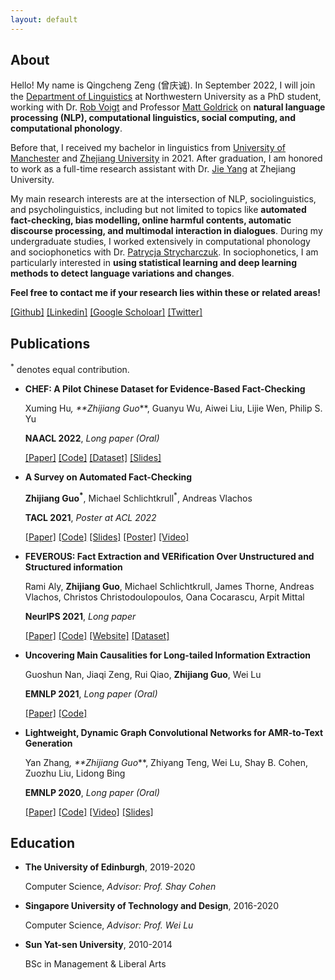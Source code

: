 ```yaml
---
layout: default
---
```



## About
Hello! My name is Qingcheng Zeng (曾庆诚). In September 2022, I will join the [Department of Linguistics](https://linguistics.northwestern.edu/) at Northwestern University as a PhD student, working with Dr. [Rob Voigt](https://faculty.wcas.northwestern.edu/robvoigt/) and Professor [Matt Goldrick](https://faculty.wcas.northwestern.edu/matt-goldrick/#!/) on **natural language processing (NLP), computational linguistics, social computing, and computational phonology**.

Before that, I received my bachelor in linguistics from [University of Manchester](https://www.alc.manchester.ac.uk/linguistics-and-english-language/) and [Zhejiang University](http://www.sis.zju.edu.cn/sisenglish/main.htm) in 2021. After graduation, I am honored to work as a full-time research assistant with Dr. [Jie Yang](https://ylab.top/jieyang/) at Zhejiang University.

My main research interests are at the intersection of NLP, sociolinguistics, and psycholinguistics, including but not limited to topics like **automated fact-checking, bias modelling, online harmful contents, automatic discourse processing, and multimodal interaction in dialogues**. During my undergraduate studies, I worked extensively in computational phonology and sociophonetics with Dr. [Patrycja Strycharczuk](https://www.research.manchester.ac.uk/portal/patrycja.strycharczuk.html). In sociophonetics, I am particularly interested in **using statistical learning and deep learning methods to detect language variations and changes**.

**Feel free to contact me if your research lies within these or related areas!**

[[Github]](https://github.com/Cartus) [[Linkedin]](https://www.linkedin.com/in/zhijiang-guo-aa032837/) [[Google Scholoar]](https://scholar.google.com/citations?hl=zh-CN&user=8b-u3icAAAAJ) [[Twitter]](https://twitter.com/ZhijiangG)

## Publications

<sup>*</sup> denotes equal contribution.

- **CHEF: A Pilot Chinese Dataset for Evidence-Based Fact-Checking**

  Xuming Hu<sup>*</sup>, **Zhijiang Guo<sup>*</sup>**, Guanyu Wu, Aiwei Liu, Lijie Wen, Philip S. Yu
  
  **NAACL 2022**, *Long paper (Oral)*
  
  [[Paper]](https://arxiv.org/pdf/2206.11863.pdf) [[Code]](https://github.com/THU-BPM/CHEF) [[Dataset]](https://drive.google.com/file/d/1QKe9i-yXDKh87p4ukRFSnzE03-hAzMto/view) [[Slides]](./docs/chef_slides.pdf)

- **A Survey on Automated Fact-Checking**

  **Zhijiang Guo<sup>*</sup>**, Michael Schlichtkrull<sup>*</sup>, Andreas Vlachos
  
  **TACL 2021**, *Poster at ACL 2022*
  
  [[Paper]](https://direct.mit.edu/tacl/article/doi/10.1162/tacl_a_00454/109469/A-Survey-on-Automated-Fact-Checking) [[Code]](https://github.com/Cartus/Automated-Fact-Checking-Resources) [[Slides]](./docs/tacl_slides.pdf) [[Poster]](./docs/tacl_poster.pdf) [[Video]](https://drive.google.com/file/d/17KA4I7pNzitomH39TW0u-DnmF28Bx6_B/view?usp=sharing)
- **FEVEROUS: Fact Extraction and VERification Over Unstructured and Structured information**

  Rami Aly, **Zhijiang Guo**, Michael Schlichtkrull, James Thorne, Andreas Vlachos, Christos Christodoulopoulos, Oana Cocarascu, Arpit Mittal
  
  **NeurIPS 2021**, *Long paper*
  
  [[Paper]](https://arxiv.org/abs/2106.05707) [[Code]](https://github.com/Raldir/FEVEROUS) [[Website]](https://fever.ai/) [[Dataset]](https://fever.ai/resources.html)
  
- **Uncovering Main Causalities for Long-tailed Information Extraction**

  Guoshun Nan, Jiaqi Zeng, Rui Qiao, **Zhijiang Guo**, Wei Lu
  
  **EMNLP 2021**, *Long paper (Oral)*
  
   [[Paper]](https://arxiv.org/pdf/2109.05213.pdf) [[Code]](https://github.com/HeyyyyyyG/CFIE)
  
- **Lightweight, Dynamic Graph Convolutional Networks for AMR-to-Text Generation**

  Yan Zhang<sup>*</sup>, **Zhijiang Guo<sup>*</sup>**, Zhiyang Teng, Wei Lu, Shay B. Cohen, Zuozhu Liu, Lidong Bing
  
  **EMNLP 2020**, *Long paper (Oral)*
  
  [[Paper]](https://arxiv.org/pdf/2010.04383.pdf) [[Code]](https://github.com/yanzhang92/LDGCNs) [[Video]](https://slideslive.com/38939199/lightweight-dynamic-graph-convolutional-networks-for-amrtotext-generation)  [[Slides]](./docs/LDGCN.pdf)
  
  
## Education
  
- **The University of Edinburgh**, 2019-2020
  
  Computer Science, *Advisor: Prof. Shay Cohen*
  
- **Singapore University of Technology and Design**, 2016-2020
    
  Computer Science, *Advisor: Prof. Wei Lu*
  
- **Sun Yat-sen University**, 2010-2014
    
  BSc in Management & Liberal Arts
